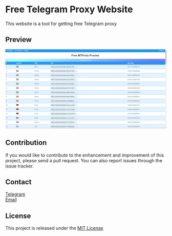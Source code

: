 # Free Telegram Proxy Website

This website is a tool for getting free Telegram proxy<p>

## Preview

![Website Preview](src/preview.png)

## Contribution

If you would like to contribute to the enhancement and improvement of this project, please send a pull request. You can also report issues through the issue tracker.

## Contact

<a href="https://t.me/LampStack">Telegram</a><br>
<a href="mailto:xialop@outlook.com">Email</a>

## License

This project is released under the [MIT License](LICENSE)
